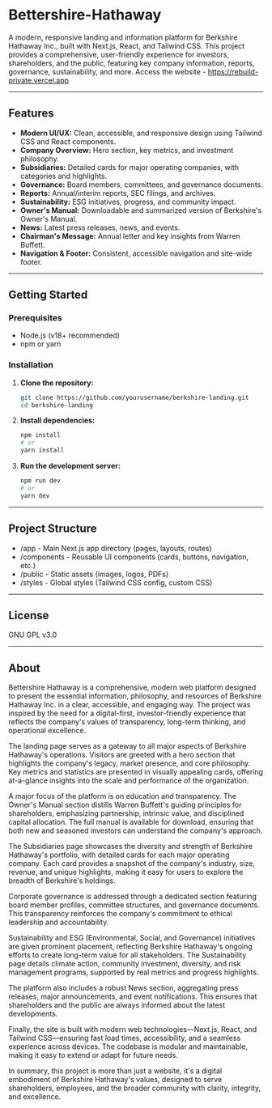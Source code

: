 # Bettershire-Hathaway

A modern, responsive landing and information platform for Berkshire Hathaway Inc., built with Next.js, React, and Tailwind CSS. This project provides a comprehensive, user-friendly experience for investors, shareholders, and the public, featuring key company information, reports, governance, sustainability, and more.
Access the website - https://rebuild-private.vercel.app

---

## Features

- **Modern UI/UX:** Clean, accessible, and responsive design using Tailwind CSS and React components.
- **Company Overview:** Hero section, key metrics, and investment philosophy.
- **Subsidiaries:** Detailed cards for major operating companies, with categories and highlights.
- **Governance:** Board members, committees, and governance documents.
- **Reports:** Annual/interim reports, SEC filings, and archives.
- **Sustainability:** ESG initiatives, progress, and community impact.
- **Owner's Manual:** Downloadable and summarized version of Berkshire's Owner's Manual.
- **News:** Latest press releases, news, and events.
- **Chairman's Message:** Annual letter and key insights from Warren Buffett.
- **Navigation & Footer:** Consistent, accessible navigation and site-wide footer.

---

## Getting Started

### Prerequisites

- Node.js (v18+ recommended)
- npm or yarn

### Installation

1. **Clone the repository:**
   ```sh
   git clone https://github.com/yourusername/berkshire-landing.git
   cd berkshire-landing

2. **Install dependencies:**
   ```sh
   npm install
   # or
   yarn install

3. **Run the development server:**
   ```sh
   npm run dev
   # or
   yarn dev

--- 

## Project Structure
- /app - Main Next.js app directory (pages, layouts, routes)
- /components - Reusable UI components (cards, buttons, navigation, etc.)
- /public - Static assets (images, logos, PDFs)
- /styles - Global styles (Tailwind CSS config, custom CSS)

--- 

## License

GNU GPL v3.0

--- 

## About

Bettershire Hathaway is a comprehensive, modern web platform designed to present the essential information, philosophy, and resources of Berkshire Hathaway Inc. in a clear, accessible, and engaging way. The project was inspired by the need for a digital-first, investor-friendly experience that reflects the company's values of transparency, long-term thinking, and operational excellence.

The landing page serves as a gateway to all major aspects of Berkshire Hathaway's operations. Visitors are greeted with a hero section that highlights the company's legacy, market presence, and core philosophy. Key metrics and statistics are presented in visually appealing cards, offering at-a-glance insights into the scale and performance of the organization.

A major focus of the platform is on education and transparency. The Owner's Manual section distills Warren Buffett's guiding principles for shareholders, emphasizing partnership, intrinsic value, and disciplined capital allocation. The full manual is available for download, ensuring that both new and seasoned investors can understand the company's approach.

The Subsidiaries page showcases the diversity and strength of Berkshire Hathaway's portfolio, with detailed cards for each major operating company. Each card provides a snapshot of the company's industry, size, revenue, and unique highlights, making it easy for users to explore the breadth of Berkshire's holdings.

Corporate governance is addressed through a dedicated section featuring board member profiles, committee structures, and governance documents. This transparency reinforces the company's commitment to ethical leadership and accountability.

Sustainability and ESG (Environmental, Social, and Governance) initiatives are given prominent placement, reflecting Berkshire Hathaway's ongoing efforts to create long-term value for all stakeholders. The Sustainability page details climate action, community investment, diversity, and risk management programs, supported by real metrics and progress highlights.

The platform also includes a robust News section, aggregating press releases, major announcements, and event notifications. This ensures that shareholders and the public are always informed about the latest developments.

Finally, the site is built with modern web technologies—Next.js, React, and Tailwind CSS—ensuring fast load times, accessibility, and a seamless experience across devices. The codebase is modular and maintainable, making it easy to extend or adapt for future needs.

In summary, this project is more than just a website, it's a digital embodiment of Berkshire Hathaway's values, designed to serve shareholders, employees, and the broader community with clarity, integrity, and excellence.

